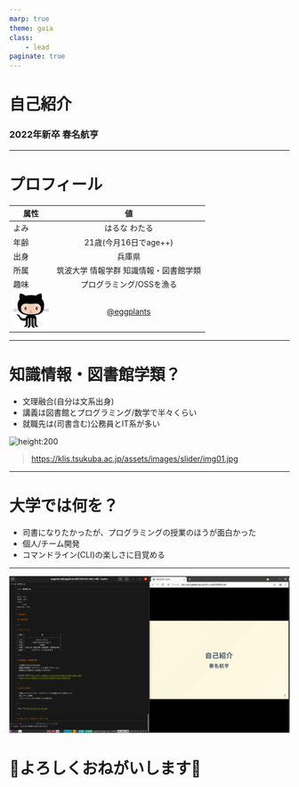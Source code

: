 ```yaml
---
marp: true
theme: gaia
class:
    - lead
paginate: true
---
```


# 自己紹介

### 2022年新卒 春名航亨

---

# プロフィール

| 属性                                      |                     値                     |
| ----------------------------------------- | :----------------------------------------: |
| よみ                                      |               はるな わたる                |
| 年齢                                      |           21歳(今月16日でage++)            |
| 出身                                      |                   兵庫県                   |
| 所属                                      |   筑波大学 情報学群 知識情報・図書館学類   |
| 趣味                                      |          プログラミング/OSSを漁る          |
| ![height:70](img/2021-09-30-18-25-11.png) | [@eggplants](https://github.com/eggplants) |

---

# 知識情報・図書館学類？

- 文理融合(自分は文系出身)
- 講義は図書館とプログラミング/数学で半々くらい
- 就職先は(司書含む)公務員とIT系が多い

![height:200](https://klis.tsukuba.ac.jp/assets/images/slider/img01.jpg)
> https://klis.tsukuba.ac.jp/assets/images/slider/img01.jpg

---

# 大学では何を？

- 司書になりたかったが、プログラミングの授業のほうが面白かった
- 個人/チーム開発
- コマンドライン(CLI)の楽しさに目覚める

---

![bg fit](img/2021-09-30-18-29-31.png)

# :bow:よろしくおねがいします:clap:
